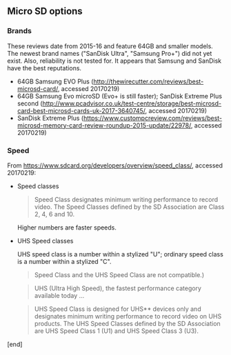 ## Micro SD options

### Brands

These reviews date from 2015-16 and feature 64GB and smaller models. The newest brand names ("SanDisk Ultra", "Samsung Pro+") did not yet exist. Also, reliability is not tested for. It appears that Samsung and SanDisk have the best reputations.

 * 64GB Samsung EVO Plus (http://thewirecutter.com/reviews/best-microsd-card/, accessed 20170219)
 * 64GB Samsung Evo microSD (Evo+ is still faster); SanDisk Extreme Plus second (http://www.pcadvisor.co.uk/test-centre/storage/best-microsd-card-best-microsd-cards-uk-2017-3640745/, accessed 20170219)
 * SanDisk Extreme Plus (https://www.custompcreview.com/reviews/best-microsd-memory-card-review-roundup-2015-update/22978/, accessed 20170219)

### Speed

From https://www.sdcard.org/developers/overview/speed_class/, accessed 20170219:

 * Speed classes

   > Speed Class designates minimum writing performance to record video. The Speed Classes defined by the SD Association are Class 2, 4, 6 and 10.
   
   Higher numbers are faster speeds.

 * UHS Speed classes

   UHS speed class is a number within a stylized "U"; ordinary speed class is a number within a stylized "C".

   > Speed Class and the UHS Speed Class are not compatible.)
   
   > UHS (Ultra High Speed), the fastest performance category available today …

   > UHS Speed Class is designed for UHS** devices only and designates minimum writing performance to record video on UHS products. The UHS Speed Classes defined by the SD Association are UHS Speed Class 1 (U1) and UHS Speed Class 3 (U3).

 

[end]
